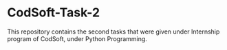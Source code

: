 # CodSoft-Task-2
This repository contains the second tasks that were given under Internship program of CodSoft, under Python Programming.
